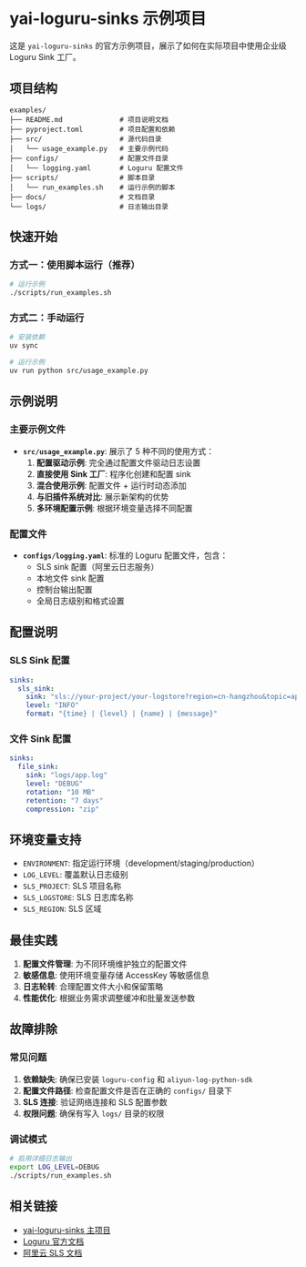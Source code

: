 # yai-loguru-sinks 示例项目

这是 `yai-loguru-sinks` 的官方示例项目，展示了如何在实际项目中使用企业级 Loguru Sink 工厂。

## 项目结构

```
examples/
├── README.md              # 项目说明文档
├── pyproject.toml         # 项目配置和依赖
├── src/                   # 源代码目录
│   └── usage_example.py   # 主要示例代码
├── configs/               # 配置文件目录
│   └── logging.yaml       # Loguru 配置文件
├── scripts/               # 脚本目录
│   └── run_examples.sh    # 运行示例的脚本
├── docs/                  # 文档目录
└── logs/                  # 日志输出目录
```

## 快速开始

### 方式一：使用脚本运行（推荐）

```bash
# 运行示例
./scripts/run_examples.sh
```

### 方式二：手动运行

```bash
# 安装依赖
uv sync

# 运行示例
uv run python src/usage_example.py
```

## 示例说明

### 主要示例文件

- **`src/usage_example.py`**: 展示了 5 种不同的使用方式：
  1. **配置驱动示例**: 完全通过配置文件驱动日志设置
  2. **直接使用 Sink 工厂**: 程序化创建和配置 sink
  3. **混合使用示例**: 配置文件 + 运行时动态添加
  4. **与旧插件系统对比**: 展示新架构的优势
  5. **多环境配置示例**: 根据环境变量选择不同配置

### 配置文件

- **`configs/logging.yaml`**: 标准的 Loguru 配置文件，包含：
  - SLS sink 配置（阿里云日志服务）
  - 本地文件 sink 配置
  - 控制台输出配置
  - 全局日志级别和格式设置

## 配置说明

### SLS Sink 配置

```yaml
sinks:
  sls_sink:
    sink: "sls://your-project/your-logstore?region=cn-hangzhou&topic=app"
    level: "INFO"
    format: "{time} | {level} | {name} | {message}"
```

### 文件 Sink 配置

```yaml
sinks:
  file_sink:
    sink: "logs/app.log"
    level: "DEBUG"
    rotation: "10 MB"
    retention: "7 days"
    compression: "zip"
```

## 环境变量支持

- `ENVIRONMENT`: 指定运行环境（development/staging/production）
- `LOG_LEVEL`: 覆盖默认日志级别
- `SLS_PROJECT`: SLS 项目名称
- `SLS_LOGSTORE`: SLS 日志库名称
- `SLS_REGION`: SLS 区域

## 最佳实践

1. **配置文件管理**: 为不同环境维护独立的配置文件
2. **敏感信息**: 使用环境变量存储 AccessKey 等敏感信息
3. **日志轮转**: 合理配置文件大小和保留策略
4. **性能优化**: 根据业务需求调整缓冲和批量发送参数

## 故障排除

### 常见问题

1. **依赖缺失**: 确保已安装 `loguru-config` 和 `aliyun-log-python-sdk`
2. **配置文件路径**: 检查配置文件是否在正确的 `configs/` 目录下
3. **SLS 连接**: 验证网络连接和 SLS 配置参数
4. **权限问题**: 确保有写入 `logs/` 目录的权限

### 调试模式

```bash
# 启用详细日志输出
export LOG_LEVEL=DEBUG
./scripts/run_examples.sh
```

## 相关链接

- [yai-loguru-sinks 主项目](../packages/yai-loguru-sinks/)
- [Loguru 官方文档](https://loguru.readthedocs.io/)
- [阿里云 SLS 文档](https://help.aliyun.com/product/28958.html)